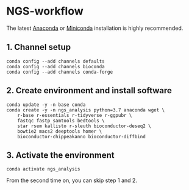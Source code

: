 # NGS-workflow

The latest [Anaconda](https://docs.anaconda.com/anaconda/install/) or [Miniconda](https://docs.conda.io/projects/conda/en/latest/user-guide/install/) installation is highly recommended.

## 1. Channel setup
```
conda config --add channels defaults
conda config --add channels bioconda
conda config --add channels conda-forge
```
## 2. Create environment and install software
```
conda update -y -n base conda
conda create -y -n ngs_analysis python=3.7 anaconda wget \
    r-base r-essentials r-tidyverse r-ggpubr \
    fastqc fastp samtools bedtools \
    star rsem kallisto r-sleuth bioconductor-deseq2 \
    bowtie2 macs2 deeptools homer \
    bioconductor-chippeakanno bioconductor-diffbind
```

## 3. Activate the environment
```
conda activate ngs_analysis
```
From the second time on, you can skip step 1 and 2.

